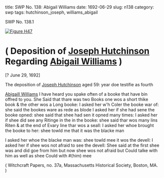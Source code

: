 title: SWP No. 138: Abigail Williams
date: 1692-06-29
slug: n138
category: swp
tags: hutchinson_joseph, williams_abigail




<div markdown class="doc" id="n138.1">

<div class="doc_id">SWP No. 138.1</div>


<span markdown class="figure">[![Figure H47](archives/MassHist/gifs/H47.gif)](archives/MassHist/large/H47.jpg)</span>

# ( Deposition of [Joseph Hutchinson](/tag/hutchinson_joseph.html) Regarding [Abigail Williams](/tag/williams_abigail.html) )

[? June 29, 1692]

The deposition of [Joseph Hutchinson](/tag/hutchinson_joseph.html) aged 59: year doe testifie as fourth

[Abigaill Williams](/tag/williams_abigail.html) I have heard you spake often of a booke that have bin offred to you. She Said that thare was two Books one wos a short thike book & the other wos a Long booke: I asked her w'h Coler the booke war of: she said the bookes ware as rede as blode I asked her if she had sene the booke opned: shee said that shee had sen it opned many times: I asked her if shee did see any Ritinge in the in the booke: shee said thar wos many lins Riten & at the end of Evary line thar wos a seall: I asked her whoe brought the booke to her: shee towld me that it was the blacke man 

I asked her whoe the blacke man was: shee towld mee it wos the devell: 
I asked her if shee wos not afraid to see the devell: Shee said at the first shee was and did goe from him but now shee wos not afraid but Could talke with him as well as shee Could with #(him) mee

( Witchcraft Papers, no. 37a, Massachusetts Historical Society, Boston, MA. )


</div>